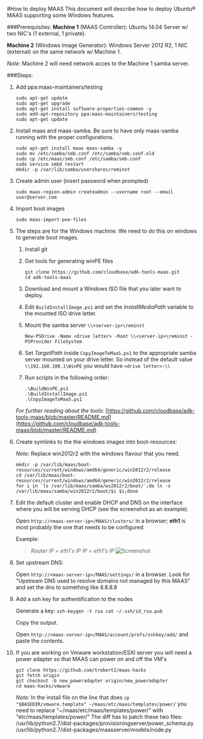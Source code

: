 #How to deploy MAAS
This document will describe how to deploy Ubuntu® MAAS supporting some Windows features.

###Prerequisites:
**Machine 1** (MAAS Controller): Ubuntu 14.04 Server w/ two NIC's (1 external, 1 private).

**Machine 2** (Windows Image Generator): Windows Server 2012 R2, 1 NIC (external) on the same network w/ Machine 1. 

*Note:* Machine 2 will need network acces to the Machine 1 samba server.
<!-- PreSteps for VMware ESXi

Create a new VM, 2 NIC’s, 1 external, 1 private.
Install Ubuntu 14.04
Install vmware tools
apt-get update & upgrade
configure networking (static ip’s, etc) 

-->

<!-- ###Notes:
* For maas-controller you need 2 NIC's, one public, one private.
* The Windows machine will only be used to generate the windows images for MAAS. -->

###Steps:

1. Add ppa:maas-maintainers/testing
	
	```
	sudo apt-get update
	sudo apt-get upgrade
	sudo apt-get install software-properties-common -y
	sudo add-apt-repository ppa:maas-maintainers/testing
	sudo apt-get update
	```

2. Install maas and maas-samba. Be sure to have only maas-samba running with the proper configurations.
	
	```
	sudo apt-get install maas maas-samba -y
	sudo mv /etc/samba/smb.conf /etc/samba/smb.conf.old
	sudo cp /etc/maas/smb.conf /etc/samba/smb.conf
	sudo service smbd restart
	mkdir -p /var/lib/samba/usershares/reminst
	```

3. Create admin user (insert password when prompted)
	
	```
	sudo maas-region-admin createadmin --username root --email user@server.com
	```

4. Import boot images
	
	```
	sudo maas-import-pxe-files
	```

5. The steps are for the Windows machine. We need to do this on windows to generate boot images.

	1. Install git

	2. Get tools for generating winPE files 
		```
		git clone https://github.com/cloudbase/adk-tools-maas.git
		cd adk-tools-maas
		```
	
	3. Download and mount a Windows ISO file that you later want to deploy. 
	
	4. Edit `BuildInstallImage.ps1` and set the *InstallMediaPath* variable to the mounted ISO drive letter. 

	5. Mount the samba server `\\<server-ip>\reminst`
		```
		New-PSDrive -Name <drive letter> -Root \\<server-ip>\reminst -PSProvider FileSystem
		```

	6. Set *TargetPath* inside `CopyImageToMaaS.ps1` to the appropriate samba server mounted on your drive letter. So instead of the default value `\\192.168.100.1\WinPE` you would have `<drive letter>:\\`


	7. Run scripts in the following order:
		```
		.\BuildWinPE.ps1
		.\BuildInstallImage.ps1 
		.\CopyImageToMaaS.ps1
		```

	*For further reading about the tools:*
	[https://github.com/cloudbase/adk-tools-maas/blob/master/README.md](https://github.com/cloudbase/adk-tools-maas/blob/master/README.md)

6. Create symlinks to the the windows images into boot-resources:
	
	*Note:* Replace win2012r2 with the windows flavour that you need.

	```
	mkdir -p /var/lib/maas/boot-resources/current/windows/amd64/generic/win2012r2/release
	cd /var/lib/maas/boot-resources/current/windows/amd64/generic/win2012r2/release
	for i in `ls /var/lib/maas/samba/ws2012r2/boot/`;do ln -s /var/lib/maas/samba/win2012r2/boot/$i $i;done
	```

7.  Edit the default cluster and enable DHCP and DNS on the interface where you will be serving DHCP (see the screenshot as an example).
	
	Open `http://<maas-server-ip>/MAAS/clusters/` in a browser; **eth1** is most probably the one that needs to be configured.
	
	Example:
		
	>*Router IP = eth1's IP*
	>*IP = eth1's IP*
	>![Screenshot](http://wiki.cloudbase.it/_media/screen_shot_2014-04-23_at_01.27.08.png)
		

8. Set upstream DNS:

	Open `http://<maas-server-ip>/MAAS/settings/` in a browser.
	Look for "Upstream DNS used to resolve domains not managed by this MAAS" and set the dns to something like 8.8.8.8

9. Add a ssh key for authentification to the nodes
	
	Generate a key:
		```
		ssh-keygen -t rsa
		cat ~/.ssh/id_rsa.pub
		```
	
	Copy the output.
	
	Open `http://<maas-server-ip>/MAAS/account/prefs/sshkey/add/` and paste the contents.

10. If you are working on Vmware workstation/ESXI server you will need a power adapter so that MAAS can power on and off the VM's

	```
	git clone https://github.com/trobert2/maas-hacks
	git fetch origin
	git checkout -b new_poweradapter origin/new_poweradapter
	cd maas-hacks/vmware
	```

	*Note:* In the install file on the line that does `cp "$BASEDIR/vmware.template" ~/maas/etc/maas/templates/power/` you need to replace "~/maas/etc/maas/templates/power/" with "etc/maas/templates/power/"
	The diff has to patch these two files:
	/usr/lib/python2.7/dist-packages/provisioningserver/power_schema.py
	/usr/lib/python2.7/dist-packages/maasserver/models/node.py


